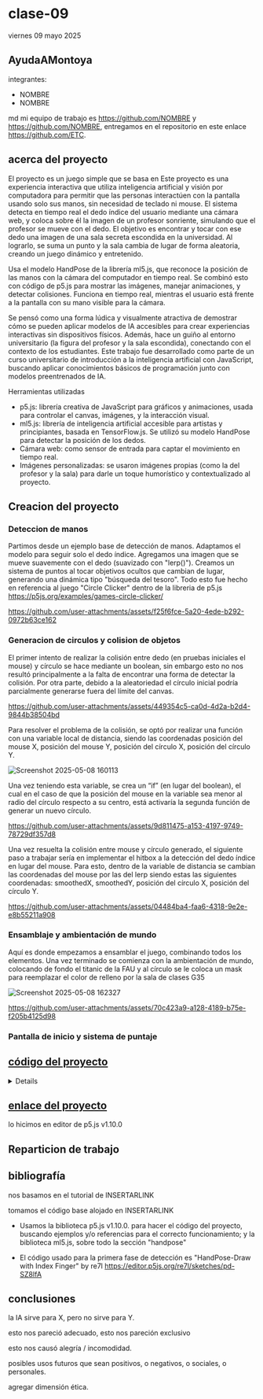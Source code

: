 # clase-09

viernes 09 mayo 2025

## AyudaAMontoya

integrantes:

* NOMBRE <LINK A GITHUB>
* NOMBRE <LINK A GITHUB>

md
mi equipo de trabajo es <https://github.com/NOMBRE> y <https://github.com/NOMBRE>, entregamos en el repositorio en este enlace <https://github.com/ETC>.


## acerca del proyecto

El proyecto es un juego simple que se basa en 
Este proyecto es una experiencia interactiva que utiliza inteligencia artificial y visión por computadora para permitir que las personas interactúen con la pantalla usando solo sus manos, sin necesidad de teclado ni mouse. El sistema detecta en tiempo real el dedo índice del usuario mediante una cámara web, y coloca sobre él la imagen de un profesor sonriente, simulando que el profesor se mueve con el dedo. El objetivo es encontrar y tocar con ese dedo una imagen de una sala secreta escondida en la universidad. Al lograrlo, se suma un punto y la sala cambia de lugar de forma aleatoria, creando un juego dinámico y entretenido.

Usa el modelo HandPose de la librería ml5.js, que reconoce la posición de las manos con la cámara del computador en tiempo real. Se combinó esto con código de p5.js para mostrar las imágenes, manejar animaciones, y detectar colisiones. Funciona en tiempo real, mientras el usuario está frente a la pantalla con su mano visible para la cámara. 

Se pensó como una forma lúdica y visualmente atractiva de demostrar cómo se pueden aplicar modelos de IA accesibles para crear experiencias interactivas sin dispositivos físicos. Además, hace un guiño al entorno universitario (la figura del profesor y la sala escondida), conectando con el contexto de los estudiantes. Este trabajo fue desarrollado como parte de un curso universitario de introducción a la inteligencia artificial con JavaScript, buscando aplicar conocimientos básicos de programación junto con modelos preentrenados de IA.

Herramientas utilizadas
* p5.js: librería creativa de JavaScript para gráficos y animaciones, usada para controlar el canvas, imágenes, y la interacción visual.
* ml5.js: librería de inteligencia artificial accesible para artistas y principiantes, basada en TensorFlow.js. Se utilizó su modelo HandPose para detectar la posición de los dedos.
* Cámara web: como sensor de entrada para captar el movimiento en tiempo real.
* Imágenes personalizadas: se usaron imágenes propias (como la del profesor y la sala) para darle un toque humorístico y contextualizado al proyecto.

## Creacion del proyecto
### Deteccion de manos

Partimos desde un ejemplo base de detección de manos. Adaptamos el modelo para seguir solo el dedo índice. Agregamos una imagen que se mueve suavemente con el dedo (suavizado con "lerp()"). Creamos un sistema de puntos al tocar objetivos ocultos que cambian de lugar, generando una dinámica tipo "búsqueda del tesoro". Todo esto fue hecho en referencia al juego "Circle Clicker" dentro de la libreria de p5.js <https://p5js.org/examples/games-circle-clicker/>


https://github.com/user-attachments/assets/f25f6fce-5a20-4ede-b292-0972b63ce162


### Generacion de circulos y colision de objetos

El primer intento de realizar la colisión entre dedo (en pruebas iniciales el mouse) y círculo se hace mediante un boolean, sin embargo esto no nos resultó principalmente a la falta de encontrar una forma de detectar la colisión. Por otra parte, debido a la aleatoriedad el círculo inicial podría parcialmente generarse fuera del límite del canvas.



https://github.com/user-attachments/assets/449354c5-ca0d-4d2a-b2d4-9844b38504bd



Para resolver el problema de la colisión, se optó por realizar una función con una variable local de distancia, siendo las coordenadas posición del mouse X, posición del mouse Y, posición del círculo X, posición del círculo Y. 

![Screenshot 2025-05-08 160113](https://github.com/user-attachments/assets/2182f413-45ed-47cd-b9e9-a984d70642d2)


Una vez teniendo esta variable, se crea un “if” (en lugar del boolean), el cual en el caso de que la posición del mouse en la variable sea menor al radio del círculo respecto a su centro, está activaría la segunda función de generar un nuevo círculo.



https://github.com/user-attachments/assets/9d811475-a153-4197-9749-78729df357d8



Una vez resuelta la colisión entre mouse y círculo generado, el siguiente paso a trabajar sería en implementar el hitbox a la detección del dedo índice en lugar del mouse. Para esto, dentro de la variable de distancia se cambian las coordenadas del mouse por las del lerp siendo estas las siguientes coordenadas: smoothedX, smoothedY, posición del círculo X, posición del círculo Y. 



https://github.com/user-attachments/assets/04484ba4-faa6-4318-9e2e-e8b55211a908



### Ensamblaje y ambientación de mundo

Aquí es donde empezamos a ensamblar el juego, combinando todos los elementos. Una vez terminado se comienza con la ambientación de mundo, colocando de fondo el titanic de la FAU y al círculo se le coloca un mask para reemplazar el color de relleno por la sala de clases G35

![Screenshot 2025-05-08 162327](https://github.com/user-attachments/assets/be6744c2-aca8-4770-88a1-b6594abe440d)



https://github.com/user-attachments/assets/70c423a9-a128-4189-b75e-f205b4125d98



### Pantalla de inicio y sistema de puntaje







## [código del proyecto](https://editor.p5js.org/Ignacia/sketches/dxyMKBXck)
<details>
    
    //Configuración del moviemiento de las imagenes en la pantalla de inicio by Coding Adventures
    let config = {
    x: 50,
    y: 50,
    //Eje de movimiento de los profes en la pantalla inicial
    w: 540,
    h: 370,
    //Cantidad de profes
    noBalls: 22,
    firstX: 0,
    //Velocidad de movimiento del profe
    speed: 2
    };

    //Imagen que reemplaza a las balls (inicio)
    let img;      
    //Imagen que sigue al dedo índice
    let dedoImg;     
    //Imagen objetivo en el juego
    let salaG35;     
    //Fondo durante el juego
    let titanic;     

    //Modelo base sacado de "Index Finger draw" by re71
    let handPose;
    let video;
    let hands = [];

    //Let brushes = []; //for the trace of the brush

    //Coordenadas suavizadas del dedo índice
    let smoothedX = 0;
    let smoothedY = 0;

    //Posicion del circulo
    let circleX, circleY;
    let circleRadius = 70;

    //Estado del juego
    let gameState = 'inicio'; 

    //Temporizador inicial
    let tiempoInicio;
    let tiempoRestante = 10; 
    let puntos = 0;

    function preload() {
    handPose = ml5.handPose();
    img = loadImage("profesonriendo.png"); 
    dedoImg = loadImage("profesonriendo.png");
    salaG35 = loadImage("salaG35.png"); 
    titanic = loadImage("titanic.png");
    }

    function setup() {
    createCanvas(640, 480);
    //Generar circulo
    generateNewCircle();
    //Generar captura de pantalla y ocultarla
    video = createCapture(VIDEO);
    video.size(640, 480);
    //Ocultamos video
    video.hide();

    //Comenzar a detectar los puntos de las manos
    handPose.detectStart(video, gotHands);

    // noStroke();
  
    //Detectar manos de forma periodica (cada 100 ms)
    setInterval(() => {
    handPose.detect(video, gotHands);
    }, 100);
  
    //Guardar tiempo de inicio *
    tiempoInicio = millis(); 
    }

    function gotHands(results) {
    hands = results;
    }

    function draw() {
    if (gameState === 'inicio') {
    mostrarPantallaInicio();

    let tiempoActual = millis();
    tiempoRestante = 10 - int((tiempoActual - tiempoInicio) / 1000);

    fill(255);
    textSize(15);
    textAlign(CENTER);
    text("El juego comenzará en: " + tiempoRestante, width / 2, height - 120);

    if (tiempoRestante <= 0) {
      gameState = 'juego';
    }
      }

    else if (gameState === 'juego') {
    jugar();
    }
    }


    //Modelo base de la pantalla de inicio de "codeguppy" by Coding Adventures
    //Pantalla de inicio

    function mostrarPantallaInicio() {
    background('black');

    update();
    display();

    fill("white");
    textSize(20);
    textAlign(CENTER, CENTER);
    text("Con tu dedo, ", width / 2, height / 2 + 10);
    text("Lleva a Montoya a la sala G35", width / 2, height / 2 + 40);
  
    fill("white");
    textSize(40);
    textAlign(CENTER, CENTER);
    text("Ayuda a Montoya", width / 2, height / 2 - 60);
    }

    function update() {
    let w = (config.w + config.h) * 2;
    config.firstX = (config.firstX + config.speed) % w;
    }

    //Cara profe 
    function display() {
    noStroke();
    for (let i = 0; i < config.noBalls; i++) {
    displayBall(i);
    }
    }

    function displayBall(noBall) {
    let space = (config.w + config.h) * 2 / config.noBalls;
    let ballX = config.firstX + noBall * space;
    let o = linearToRect(ballX, config.x, config.y, config.w, config.h);

    imageMode(CENTER);
    image(img, o.x, o.y, 60, 60);
    }

    //Trayectoria/Movimiento de la cara del profe
      function linearToRect(linearX, rectX, rectY, rectW, rectH) {
    let w = (rectW + rectH) * 2;
    linearX = linearX % w;

    if (linearX <= rectW)
    return { x: rectX + linearX, y: rectY };
    if (linearX <= rectW + rectH)
    return { x: rectX + rectW, y: rectY + linearX - rectW };
    if (linearX <= 2 * rectW + rectH)
    return { x: rectX + rectW - (linearX - rectH - rectW), y: rectY + rectH };
      return { x: rectX, y: rectY + rectH - (linearX - 2 * rectW - rectH) };
                }

    //Juego principal

    function jugar() {
    background(0);
    image(titanic, 320, 240, width, height);

    push(); //Modo espejo a la cámara **
    //Aplicar modo espejo a la cámara 
    translate(width, 0);
    scale(-1, 1);

    // image(video, 0, 0, width, height);
    // for (let everything of brushes) {
    //  fill(everything.c);
    //  circle(everything.x, everything.y, 20);
  
    //Comenzamos a detectar las manos
    if (hands.length > 0) {
    //Usamos solo la primera mano detectada
    let hand = hands[0];
    for (let keypoint of hand.keypoints) {
      //Buscamos el nombre "index_finger_tip" (ounta del dedo índice)
      if (keypoint.name === "index_finger_tip") {
        //Usamos "lerp" para suevizar el movimiento (evita saltos y vibraciones)
        smoothedX = lerp(smoothedX, keypoint.x, 0.2);
        smoothedY = lerp(smoothedY, keypoint.y, 0.2);

        //Imagen profesor encima
        imageMode(CENTER);
        image(dedoImg, smoothedX, smoothedY, 80, 80);
      }
    }
    }

    pop(); //Fin del modo espejo **

    //Sala G35 sin reflejo
    if (salaG35) {
    imageMode(CENTER);
    image(salaG35, circleX, circleY);
    }

    //=== DETECCIÓN DE COLISIÓN (calculada usando coordenadas reflejadas) === **
    //Como el dedo está en espejo, debemos reflejar smoothedX para comparar correctamente
    let mirroredX = width - smoothedX; //Reflejo horizontal
    // d = distancia del mouse al centro del circulo
    let d = dist(mirroredX, smoothedY, circleX, circleY);
    //Si la distancia del mouse al centro del circulo es menor que su radio, estonces se genera un nuevo circulo
    if (d < circleRadius) {
    puntos++;
    generateNewCircle();
    }

    //Puntuación dentro del juego
    fill("black");
    textSize(25);
    textAlign(LEFT, TOP);
    text("Puntos: " + puntos, 10, 10);
    }

    function generateNewCircle() {
    circleX = random(circleRadius, width - circleRadius);
    circleY = random(circleRadius, height - circleRadius);

    //Se crea un mask para el circulo
    let pgMask = createGraphics(circleRadius * 2, circleRadius * 2);
    pgMask.ellipse(circleRadius, circleRadius, circleRadius * 2);

    //La imagen toma el tamaño del circulo
    let imgCopy = salaG35.get();
        imgCopy.resize(circleRadius * 2, circleRadius * 2);
            imgCopy.mask(pgMask);

    //Se gusrda el mask
    salaG35 = imgCopy;
    }

</details>

## [enlace del proyecto](https://editor.p5js.org/Ignacia/full/dxyMKBXck)

lo hicimos en editor de p5.js v1.10.0

## Reparticion de trabajo

## bibliografía

nos basamos en el tutorial de INSERTARLINK

tomamos el código base alojado en INSERTARLINK

* Usamos la biblioteca p5.js v1.10.0. para hacer el código del proyecto, buscando ejemplos y/o referencias para el correcto funcionamiento; y la biblioteca ml5.js, sobre todo la sección "handpose"

* El código usado para la primera fase de detección es "HandPose-Draw with Index Finger" by re7l <https://editor.p5js.org/re7l/sketches/pd-SZ8lfA>

## conclusiones

la IA sirve para X, pero no sirve para Y.

esto nos pareció adecuado, esto nos pareción exclusivo

esto nos causó alegría / incomodidad.

posibles usos futuros que sean positivos, o negativos, o sociales, o personales.

agregar dimensión ética.
